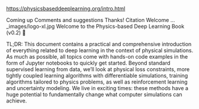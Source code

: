 https://physicsbaseddeeplearning.org/intro.html





Coming up
Comments and suggestions
Thanks!
Citation
Welcome …
_images/logo-xl.jpg
Welcome to the Physics-based Deep Learning Book (v0.2) 👋

TL;DR: This document contains a practical and comprehensive introduction of everything related to deep learning in the context of physical simulations. As much as possible, all topics come with hands-on code examples in the form of Jupyter notebooks to quickly get started. Beyond standard supervised learning from data, we’ll look at physical loss constraints, more tightly coupled learning algorithms with differentiable simulations, training algorithms tailored to physics problems, as well as reinforcement learning and uncertainty modeling. We live in exciting times: these methods have a huge potential to fundamentally change what computer simulations can achieve.